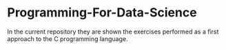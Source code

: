 # Programming-For-Data-Science
In the current repository they are shown the exercises performed as a first approach to the C programming language.
